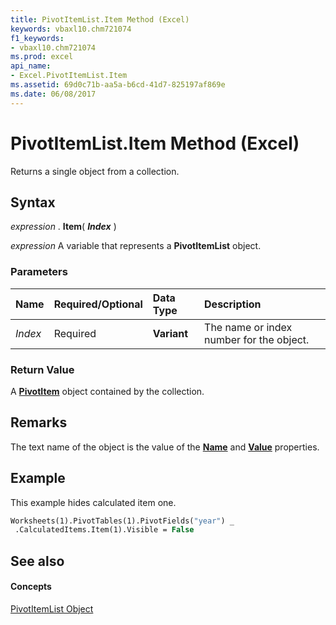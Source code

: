 ```yaml
---
title: PivotItemList.Item Method (Excel)
keywords: vbaxl10.chm721074
f1_keywords:
- vbaxl10.chm721074
ms.prod: excel
api_name:
- Excel.PivotItemList.Item
ms.assetid: 69d0c71b-aa5a-b6cd-41d7-825197af869e
ms.date: 06/08/2017
---
```



# PivotItemList.Item Method (Excel)

Returns a single object from a collection.


## Syntax

 _expression_ . **Item**( **_Index_** )

 _expression_ A variable that represents a **PivotItemList** object.


### Parameters



|**Name**|**Required/Optional**|**Data Type**|**Description**|
|:-----|:-----|:-----|:-----|
| _Index_|Required| **Variant**|The name or index number for the object.|

### Return Value

A  **[PivotItem](Excel.PivotItem.md)** object contained by the collection.


## Remarks

The text name of the object is the value of the  **[Name](Excel.PivotItem.Name.md)** and **[Value](Excel.PivotItem.Value.md)** properties.


## Example

This example hides calculated item one.


```vb
Worksheets(1).PivotTables(1).PivotFields("year") _ 
 .CalculatedItems.Item(1).Visible = False
```


## See also


#### Concepts


[PivotItemList Object](Excel.PivotItemList.md)

